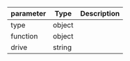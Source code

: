 | parameter | Type | Description |
| ----------- | ----------- |----------- |
| type  |  object  |    |
| function  |  object  |    |
| drive  |  string  |    |